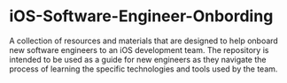 # iOS-Software-Engineer-Onbording
A collection of resources and materials that are designed to help onboard new software engineers to an iOS development team. The repository is intended to be used as a guide for new engineers as they navigate the process of learning the specific technologies and tools used by the team.
